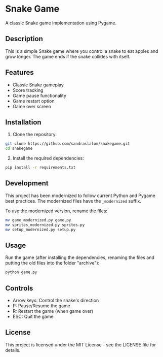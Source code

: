 # Snake Game

A classic Snake game implementation using Pygame.

## Description

This is a simple Snake game where you control a snake to eat apples and grow longer. The game ends if the snake collides with itself.

## Features

- Classic Snake gameplay
- Score tracking
- Game pause functionality
- Game restart option
- Game over screen

## Installation

1. Clone the repository:
```bash
git clone https://github.com/sandraslalom/snakegame.git
cd snakegame
```

2. Install the required dependencies:
```bash
pip install -r requirements.txt
```

## Development

This project has been modernized to follow current Python and Pygame best practices. The modernized files have the `_modernized` suffix.

To use the modernized version, rename the files:
```bash
mv game_modernized.py game.py
mv sprites_modernized.py sprites.py
mv setup_modernized.py setup.py
```
## Usage

Run the game (after installing the dependencies, renaming the files and putting the old files into the folder "archive"):
```bash
python game.py
```

## Controls

- Arrow keys: Control the snake's direction
- P: Pause/Resume the game
- R: Restart the game (when game over)
- ESC: Quit the game


## License

This project is licensed under the MIT License - see the LICENSE file for details.

